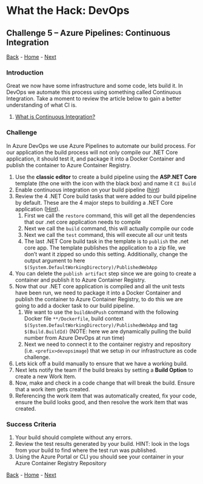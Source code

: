 # What the Hack: DevOps 

## Challenge 5 – Azure Pipelines: Continuous Integration
[Back](challenge04.md) - [Home](../readme.md) - [Next](challenge06.md)

### Introduction

Great we now have some infrastructure and some code, lets build it. In DevOps we automate this process using something called Continuous Integration. Take a moment to review the article below to gain a better understanding of what CI is. 

1. [What is Continuous Integration?](https://docs.microsoft.com/en-us/azure/devops/learn/what-is-continuous-integration)


### Challenge

In Azure DevOps we use Azure Pipelines to automate our build process. For our application the build process will not only compile our .NET Core application, it should test it, and package it into a Docker Container and publish the container to Azure Container Registry.

1. Use the **classic editor** to create a build pipeline using the **ASP.NET Core** template (the one with the icon with the black box) and name it `CI Build`
2. Enable continuous integration on your build pipeline ([hint](https://docs.microsoft.com/en-us/azure/devops/pipelines/get-started-designer?view=azure-devops&tabs=new-nav#enable-continuous-integration-ci))
3. Review the 4 .NET Core build tasks that were added to our build pipeline by default. These are the 4 major steps to building a .NET Core application ([Hint](https://docs.microsoft.com/en-us/azure/devops/pipelines/languages/dotnet-core?view=azure-devops&tabs=designer)).
   1. First we call the `restore` command, this will get all the dependencies that our .net core application needs to compile
   2. Next we call the `build` command, this will actually compile our code
   3. Next we call the `test` command, this will execute all our unit tests 
   4. The last .NET Core build task in the template is to `publish` the .net core app. The template publishes the application to a zip file, we don’t want it zipped so undo this setting. Additionally, change the output argument to here `$(System.DefaultWorkingDirectory)/PublishedWebApp` 
4. You can delete the `publish artifact` step since we are going to create a container and publish it to Azure Container Registry.
5. Now that our .NET core application is compiled and all the unit tests have been run, we need to package it into a Docker Container and publish the container to Azure Container Registry, to do this we are going to add a docker task to our build pipeline.
   1. We want to use the `buildAndPush` command with the following Docker file `**/Dockerfile`, build context `$(System.DefaultWorkingDirectory)/PublishedWebApp` and tag `$(Build.BuildId)` (NOTE: here we are dynamically pulling the build number from Azure DevOps at run time)
   2. Next we need to connect it to the container registry and repository (i.e. `<prefix>devopsimage`) that we setup in our infrastructure as code challenge.
6. Lets kick off a build manually to ensure that we have a working build.
7. Next lets notify the team if the build breaks by setting a **Build Option** to create a new Work Item. 
8.  Now, make and check in a code change that will break the build. Ensure that a work item gets created. 
9.  Referencing the work item that was automatically created, fix your code, ensure the build looks good, and then resolve the work item that was created. 

### Success Criteria

1. Your build should complete without any errors.
2. Review the test results generated by your build. HINT: look in the logs from your build to find where the test run was published. 
3. Using the Azure Portal or CLI you should see your container in your Azure Container Registry Repository

[Back](challenge04.md) - [Home](../readme.md) - [Next](challenge06.md)
